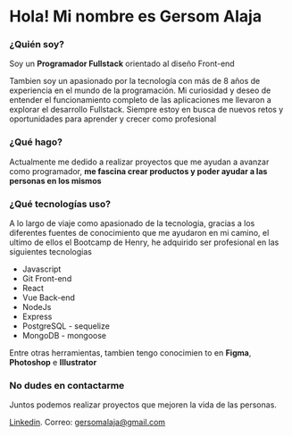 # Hola! Mi nombre es Gersom Alaja

### ¿Quién soy?
Soy un **Programador Fullstack** orientado al diseño Front-end

Tambien soy un apasionado por la tecnología con más de 8 años de experiencia en el mundo de la programación.
Mi curiosidad y deseo de entender el funcionamiento completo de las aplicaciones me llevaron a explorar el desarrollo Fullstack.
Siempre estoy en busca de nuevos retos y oportunidades para aprender y crecer como profesional

### ¿Qué hago?

Actualmente me dedido a realizar proyectos que me ayudan a avanzar como programador, **me fascina crear productos y poder ayudar a las personas en los mismos**

### ¿Qué tecnologías uso?

A lo largo de viaje como apasionado de la tecnologia, gracias a los diferentes fuentes de conocimiento que me ayudaron en mi camino, el ultimo de ellos el Bootcamp de Henry, he adquirido ser profesional en las siguientes tecnologias

* Javascript
* Git
Front-end
* React
* Vue
Back-end
* NodeJs
* Express
* PostgreSQL - sequelize
* MongoDB - mongoose

Entre otras herramientas, tambien tengo conocimien to en **Figma**, **Photoshop** e **Illustrator**

### No dudes en contactarme

Juntos podemos realizar proyectos que mejoren la vida de las personas.

[Linkedin](https://www.linkedin.com/in/gersomalaja/).
Correo: gersomalaja@gmail.com

<!--
**Gersom/gersom** is a ✨ _special_ ✨ repository because its `README.md` (this file) appears on your GitHub profile.

Here are some ideas to get you started:

- 🔭 I’m currently working on ...
- 🌱 I’m currently learning ...
- 👯 I’m looking to collaborate on ...
- 🤔 I’m looking for help with ...
- 💬 Ask me about ...
- 📫 How to reach me: ...
- 😄 Pronouns: ...
- ⚡ Fun fact: ...
-->

